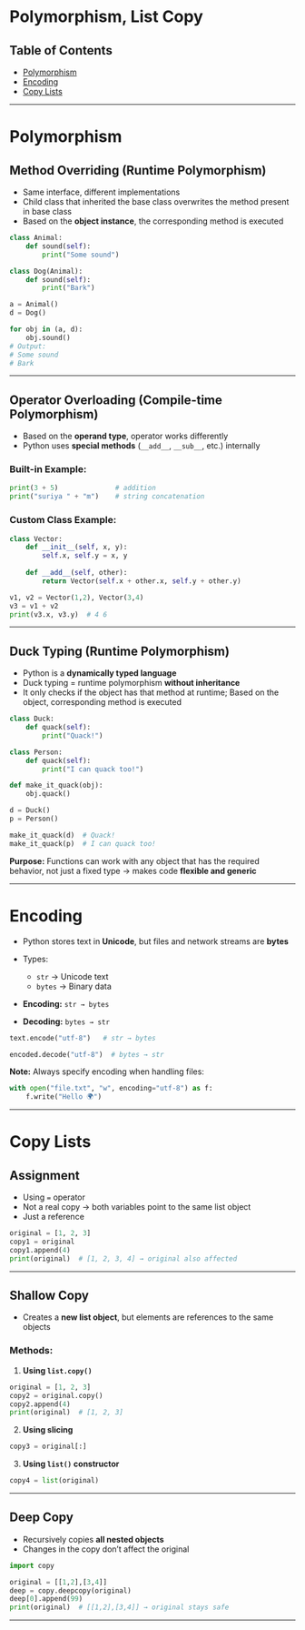
# Polymorphism, List Copy

## Table of Contents
- [Polymorphism](#polymorphism)
- [Encoding](#encoding)
- [Copy Lists](#copy-lists)

---

# Polymorphism

## Method Overriding (Runtime Polymorphism)

- Same interface, different implementations  
- Child class that inherited the base class overwrites the method present in base class  
- Based on the **object instance**, the corresponding method is executed  

```python
class Animal:
    def sound(self):
        print("Some sound")

class Dog(Animal):
    def sound(self):
        print("Bark")

a = Animal()
d = Dog()

for obj in (a, d):
    obj.sound()
# Output:
# Some sound
# Bark
````

---

## Operator Overloading (Compile-time Polymorphism)

* Based on the **operand type**, operator works differently
* Python uses **special methods** (`__add__`, `__sub__`, etc.) internally

### Built-in Example:

```python
print(3 + 5)              # addition
print("suriya " + "m")    # string concatenation
```

### Custom Class Example:

```python
class Vector:
    def __init__(self, x, y):
        self.x, self.y = x, y
    
    def __add__(self, other):
        return Vector(self.x + other.x, self.y + other.y)

v1, v2 = Vector(1,2), Vector(3,4)
v3 = v1 + v2
print(v3.x, v3.y)  # 4 6
```

---

## Duck Typing (Runtime Polymorphism)

* Python is a **dynamically typed language**
* Duck typing = runtime polymorphism **without inheritance**
* It only checks if the object has that method at runtime; Based on the object, corresponding method is executed

```python
class Duck:
    def quack(self):
        print("Quack!")

class Person:
    def quack(self):
        print("I can quack too!")

def make_it_quack(obj):
    obj.quack()

d = Duck()
p = Person()

make_it_quack(d)  # Quack!
make_it_quack(p)  # I can quack too!
```

**Purpose:** Functions can work with any object that has the required behavior, not just a fixed type → makes code **flexible and generic**

---

# Encoding

* Python stores text in **Unicode**, but files and network streams are **bytes**
* Types:

  * `str` → Unicode text
  * `bytes` → Binary data
* **Encoding:** `str → bytes`
* **Decoding:** `bytes → str`

```python
text.encode("utf-8")   # str → bytes

encoded.decode("utf-8")  # bytes → str
```

**Note:** Always specify encoding when handling files:

```python
with open("file.txt", "w", encoding="utf-8") as f:
    f.write("Hello 🌍")
```

---

# Copy Lists

## Assignment

* Using `=` operator
* Not a real copy → both variables point to the same list object
* Just a reference

```python
original = [1, 2, 3]
copy1 = original
copy1.append(4)
print(original)  # [1, 2, 3, 4] → original also affected
```

---

## Shallow Copy

* Creates a **new list object**, but elements are references to the same objects

### Methods:

1. **Using `list.copy()`**

```python
original = [1, 2, 3]
copy2 = original.copy()
copy2.append(4)
print(original)  # [1, 2, 3]
```

2. **Using slicing**

```python
copy3 = original[:]
```

3. **Using `list()` constructor**

```python
copy4 = list(original)
```

---

## Deep Copy

* Recursively copies **all nested objects**
* Changes in the copy don’t affect the original

```python
import copy

original = [[1,2],[3,4]]
deep = copy.deepcopy(original)
deep[0].append(99)
print(original)  # [[1,2],[3,4]] → original stays safe
```

---
